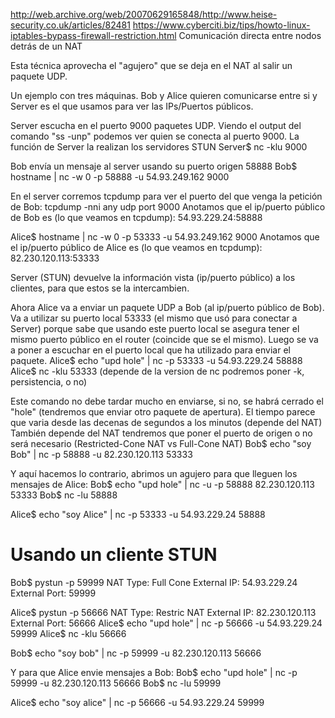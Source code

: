 http://web.archive.org/web/20070629165848/http://www.heise-security.co.uk/articles/82481
https://www.cyberciti.biz/tips/howto-linux-iptables-bypass-firewall-restriction.html
Comunicación directa entre nodos detrás de un NAT

Esta técnica aprovecha el "agujero" que se deja en el NAT al salir un paquete UDP.

Un ejemplo con tres máquinas. Bob y Alice quieren comunicarse entre si y Server es el que usamos para ver las IPs/Puertos públicos.

Server escucha en el puerto 9000 paquetes UDP. Viendo el output del comando "ss -unp" podemos ver quien se conecta al puerto 9000.
La función de Server la realizan los servidores STUN
Server$ nc -klu 9000

Bob envía un mensaje al server usando su puerto origen 58888
Bob$ hostname | nc -w 0 -p 58888 -u 54.93.249.162 9000

En el server corremos tcpdump para ver el puerto del que venga la petición de Bob:
tcpdump -nni any udp port 9000
Anotamos que el ip/puerto público de Bob es (lo que veamos en tcpdump): 54.93.229.24:58888

Alice$ hostname | nc -w 0 -p 53333 -u 54.93.249.162 9000
Anotamos que el ip/puerto público de Alice es (lo que veamos en tcpdump): 82.230.120.113:53333


Server (STUN) devuelve la información vista (ip/puerto público) a los clientes, para que estos se la intercambien.

Ahora Alice va a enviar un paquete UDP a Bob (al ip/puerto público de Bob).
Va a utilizar su puerto local 53333 (el mismo que usó para conectar a Server) porque sabe que usando este puerto local se asegura tener el mismo puerto público en el router (coincide que se el mismo).
Luego se va a poner a escuchar en el puerto local que ha utilizado para enviar el paquete.
Alice$ echo "upd hole" | nc -p 53333 -u 54.93.229.24 58888
Alice$ nc -klu 53333
  (depende de la version de nc podremos poner -k, persistencia, o no)

Este comando no debe tardar mucho en enviarse, si no, se habrá cerrado el "hole" (tendremos que enviar otro paquete de apertura).
El tiempo parece que varia desde las decenas de segundos a los minutos (depende del NAT)
También depende del NAT tendremos que poner el puerto de origen o no será necesario (Restricted-Cone NAT vs Full-Cone NAT)
Bob$ echo "soy Bob" | nc -p 58888 -u 82.230.120.113 53333


Y aquí hacemos lo contrario, abrimos un agujero para que lleguen los mensajes de Alice:
Bob$ echo "upd hole" | nc -u -p 58888 82.230.120.113 53333
Bob$ nc -lu 58888

Alice$ echo "soy Alice" | nc -p 53333 -u 54.93.229.24 58888



# Usando un cliente STUN
Bob$ pystun -p 59999
NAT Type: Full Cone
External IP: 54.93.229.24
External Port: 59999

Alice$ pystun -p 56666
NAT Type: Restric NAT
External IP: 82.230.120.113
External Port: 56666
Alice$ echo "upd hole" | nc -p 56666 -u 54.93.229.24 59999
Alice$ nc -klu 56666

Bob$ echo "soy bob" | nc -p 59999 -u 82.230.120.113 56666

Y para que Alice envie mensajes a Bob:
Bob$ echo "upd hole" | nc -p 59999 -u 82.230.120.113 56666
Bob$ nc -lu 59999

Alice$ echo "soy alice" | nc -p 56666 -u 54.93.229.24 59999
